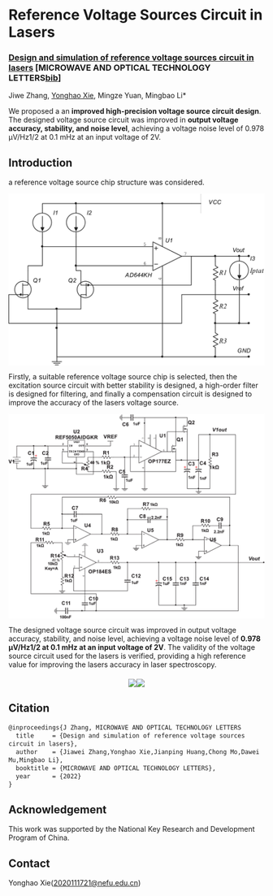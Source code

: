# Reference Voltage Sources Circuit in Lasers

### **[Design and simulation of reference voltage sources circuit in lasers](https://doi.org/10.1002/mop.33143) [MICROWAVE AND OPTICAL TECHNOLOGY LETTERS[bib](https://github.com/xieyonghao/rvsc#citation)]**  
Jiwe Zhang, [Yonghao Xie](https://github.io/xieyonghao), Mingze Yuan, Mingbao Li*   

We proposed a an **improved high-precision voltage source circuit design**. The designed voltage source circuit was improved in **output voltage accuracy, stability, and noise level**, achieving a voltage noise level of 0.978 μV/Hz1/2 at 0.1 mHz at an input voltage of 2V. 

## Introduction
<!-- <p align="center">
  <big><b>Design and simulation of reference voltage sources circuit in lasers (MICROWAVE AND OPTICAL TECHNOLOGY LETTERS 2022)</b></big>
</p>


<p align="center">
  <big><b>Jiawei Zhang,Yonghao Xie,Jianping Huang,Chong Mo,Dawei Mu,Mingbao Li</b></big>
</p> -->

a reference voltage source chip structure was considered.  

<p align="center">
  <img align="middle" width="600" src="data/structure.png"/>
</p>

Firstly, a suitable reference voltage source chip is selected, then the excitation source circuit with better stability is designed, a high-order filter is designed for filtering, and finally a compensation circuit is designed to improve the accuracy of the lasers voltage source.

<p align="center">
  <img align="middle" width="600" src="data/circuit design.png"/>
</p>

The designed voltage source circuit was improved in output voltage accuracy, stability, and noise level, achieving a voltage noise level of **0.978 μV/Hz1/2 at 0.1 mHz at an input voltage of 2V**. The validity of the voltage source circuit used for the lasers is verified, providing a high reference value for improving the lasers accuracy in laser spectroscopy. 

<p align="center">
  <img align="middle" width="600" src="assets/experient result.png"/><img align="middle" width="800" src="assets/experient result2.png"/>
</p>



## Citation
```
@inproceedings{J Zhang, MICROWAVE AND OPTICAL TECHNOLOGY LETTERS
  title     = {Design and simulation of reference voltage sources circuit in lasers},
  author    = {Jiawei Zhang,Yonghao Xie,Jianping Huang,Chong Mo,Dawei Mu,Mingbao Li},
  booktitle = {MICROWAVE AND OPTICAL TECHNOLOGY LETTERS},
  year      = {2022}
}
```

## Acknowledgement

This work was supported by the National Key Research and Development Program of China.

## Contact

Yonghao Xie(2020111721@nefu.edu.cn)
